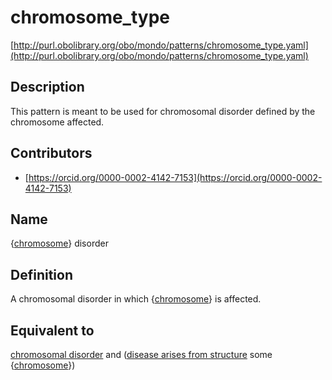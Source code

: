 # chromosome_type 

[http://purl.obolibrary.org/obo/mondo/patterns/chromosome_type.yaml](http://purl.obolibrary.org/obo/mondo/patterns/chromosome_type.yaml)
## Description 

This pattern is meant to be used for chromosomal disorder defined by the chromosome affected.
## Contributors 
* [https://orcid.org/0000-0002-4142-7153](https://orcid.org/0000-0002-4142-7153) 
## Name 

{[chromosome](http://purl.obolibrary.org/obo/GO_0005694)} disorder

## Definition 

A chromosomal disorder in which {[chromosome](http://purl.obolibrary.org/obo/GO_0005694)} is affected.

## Equivalent to 

[chromosomal disorder](http://purl.obolibrary.org/obo/MONDO_0019040) and ([disease arises from structure](http://purl.obolibrary.org/obo/RO_0004030) some {[chromosome](http://purl.obolibrary.org/obo/GO_0005694)})

